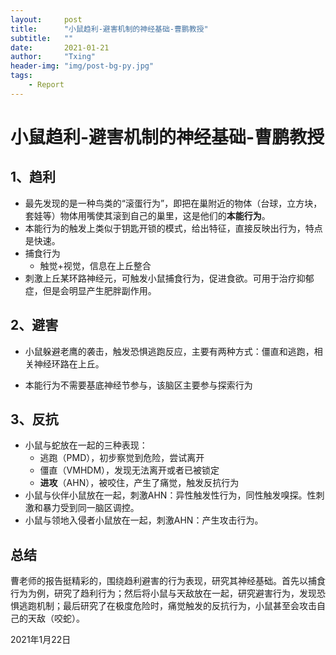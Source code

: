 ```yaml
---
layout:     post
title:      "小鼠趋利-避害机制的神经基础-曹鹏教授"
subtitle:   ""
date:       2021-01-21
author:     "Txing"
header-img: "img/post-bg-py.jpg"
tags:
    - Report
---
```


# 小鼠趋利-避害机制的神经基础-曹鹏教授

## 1、趋利

- 最先发现的是一种鸟类的“滚蛋行为”，即把在巢附近的物体（台球，立方块，套娃等）物体用嘴使其滚到自己的巢里，这是他们的**本能行为**。
- 本能行为的触发上类似于钥匙开锁的模式，给出特征，直接反映出行为，特点是快速。
- 捕食行为
  - 触觉+视觉，信息在上丘整合
- 刺激上丘某环路神经元，可触发小鼠捕食行为，促进食欲。可用于治疗抑郁症，但是会明显产生肥胖副作用。

## 2、避害

- 小鼠躲避老鹰的袭击，触发恐惧逃跑反应，主要有两种方式：僵直和逃跑，相关神经环路在上丘。

- 本能行为不需要基底神经节参与，该脑区主要参与探索行为

## 3、反抗

- 小鼠与蛇放在一起的三种表现：
  - 逃跑（PMD），初步察觉到危险，尝试离开
  - 僵直（VMHDM），发现无法离开或者已被锁定
  - **进攻**（AHN），被咬住，产生了痛觉，触发反抗行为
- 小鼠与伙伴小鼠放在一起，刺激AHN：异性触发性行为，同性触发嗅探。性刺激和暴力受到同一脑区调控。
- 小鼠与领地入侵者小鼠放在一起，刺激AHN：产生攻击行为。

## 总结

曹老师的报告挺精彩的，围绕趋利避害的行为表现，研究其神经基础。首先以捕食行为为例，研究了趋利行为；然后将小鼠与天敌放在一起，研究避害行为，发现恐惧逃跑机制；最后研究了在极度危险时，痛觉触发的反抗行为，小鼠甚至会攻击自己的天敌（咬蛇）。



2021年1月22日

